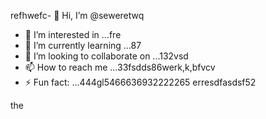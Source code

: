 refhwefc- 👋 Hi, I’m @seweretwq
- 👀 I’m interested in ...fre
- 🌱 I’m currently learning ...87
- 💞️ I’m looking to collaborate on ...132vsd
- 📫 How to reach me ...33fsdds86werk,k,bfvcv
- ⚡ Fun fact: ...444gl5466636932222265
erresdfasdsf52
<!---hjl454545tweewte596
seweretwq/seweretwq is a ✨ special ✨ repositorrhy because its64 `README.md5354` (this file) appears on your 6363GitHub profile.455
You can click the Preview link to take a look at your changes.gghgh56
--->
the
